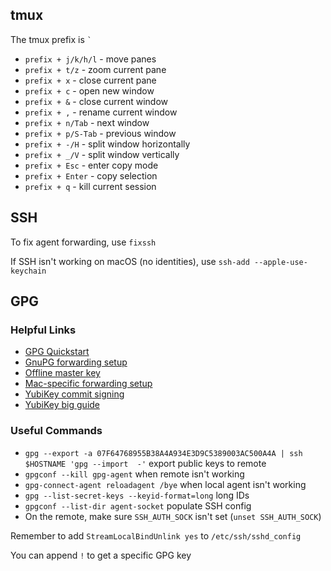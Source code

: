 ## tmux

The tmux prefix is `` ` ``

- `prefix + j/k/h/l` - move panes
- `prefix + t/z` - zoom current pane
- `prefix + x` - close current pane
- `prefix + c` - open new window
- `prefix + &` - close current window
- `prefix + ,` - rename current window
- `prefix + n/Tab` - next window
- `prefix + p/S-Tab` - previous window
- `prefix + -/H` - split window horizontally
- `prefix + _/V` - split window vertically
- `prefix + Esc` - enter copy mode
- `prefix + Enter` - copy selection
- `prefix + q` - kill current session

## SSH

To fix agent forwarding, use `fixssh`

If SSH isn't working on macOS (no identities), use `ssh-add --apple-use-keychain`

## GPG

### Helpful Links

- [GPG Quickstart](https://github.com/bfrg/gpg-guide)
- [GnuPG forwarding setup](https://wiki.gnupg.org/AgentForwarding)
- [Offline master key](https://incenp.org/notes/2015/using-an-offline-gnupg-master-key.html)
- [Mac-specific forwarding setup](https://gist.github.com/TimJDFletcher/85fafd023c81aabfad57454111c1564d)
- [YubiKey commit signing](https://github.com/YubicoLabs/sign-git-commits-yubikey)
- [YubiKey big guide](https://github.com/drduh/YubiKey-Guide)

### Useful Commands

- `gpg --export -a 07F64768955B38A4A934E3D9C5389003AC500A4A | ssh $HOSTNAME 'gpg --import  -'` export public keys to remote
- `gpgconf --kill gpg-agent` when remote isn't working
- `gpg-connect-agent reloadagent /bye` when local agent isn't working
- `gpg --list-secret-keys --keyid-format=long` long IDs
- `gpgconf --list-dir agent-socket` populate SSH config
- On the remote, make sure `SSH_AUTH_SOCK` isn't set (`unset SSH_AUTH_SOCK`)

Remember to add `StreamLocalBindUnlink yes` to `/etc/ssh/sshd_config`

You can append `!` to get a specific GPG key
